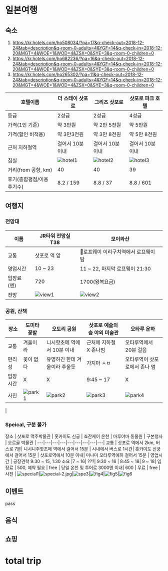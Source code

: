# 일본여행 

## 숙소 
1. https://kr.hotels.com/ho508034/?pa=17&q-check-out=2018-12-24&tab=description&q-room-0-adults=4&YGF=14&q-check-in=2018-12-20&MGT=4&WOE=1&WOD=4&ZSX=0&SYE=3&q-room-0-children=0
2. https://kr.hotels.com/ho682236/?pa=16&q-check-out=2018-12-24&tab=description&q-room-0-adults=4&YGF=14&q-check-in=2018-12-20&MGT=4&WOE=1&WOD=4&ZSX=0&SYE=3&q-room-0-children=0
3. https://kr.hotels.com/ho265302/?pa=11&q-check-out=2018-12-24&tab=description&q-room-0-adults=4&YGF=14&q-check-in=2018-12-20&MGT=4&WOE=1&WOD=4&ZSX=0&SYE=3&q-room-0-children=0

호텔이름|더 스테이 삿포로|그리즈 삿포로|삿포로 파크 호텔|
---|---|---|---|
등급|2성급|2성급|4성급|
가격(1인 기준)|약 3만원|약 2만 5천원|약 5만원|
가격(할인 비적용)|약 3만3천원|약 3만 8천원|약 5만 8천원|
근처 지하철역|걸어서 10분 이내|걸어서 10분 이내|걸어서 10분 이내| 
침실|![hotel1](trip/hotel-1.jpg)|![hotel2](trip/hotel-2.jpg)|![hotel3](trip/hotel-3.jpg)|
거리(from 공항, km)|40|40|39|
후기(총합평점/이용후기수)|8.2 / 159|8.8 / 37|8.8 / 601|

## 여행지 

### 전망대 

이름|JR타워 전망실T38|모이와산|
---|---|---|
교통|삿포로 역 앞|로프웨이 이리구치역에서 로프웨이 탐|
영업시간|10 ~ 23| 11 ~ 22, 마지막 로프웨이 21:30|
입장료(엔)|720| 1700(왕복요금)|
전망|![view1](trip/view-1.jpg)|![view2](trip/view-2.jpg)|

### 공원, 산책

장소 | 도미타 꽃밭 | 오도리 공원 | 삿포로 예술의 숲 야외 미술관 | 오타루 운하 |
---|---|---|---|---|
교통| 겨울이라 |니시핫초메 역에서 10분 이내|근처에 지하철 X 존나멈|오타루역에서 20분 걸음|
편리성| 꽃이 없다| 유명하긴 한데 겨울이라 추울듯 | 가지마 ㅅㅂ | 오타루역이 삿포로에서 존나 멈|
입장시간| X | X | 9:45 ~ 17 | X|
사진 | ![park1](trip/park-1.jpg)|![park2](trip/park-2.jpg) |![park3](trip/park-3.jpg)|![park4](trip/park-4.jpg)
|

### Speical, 구분 불가

장소 | 삿포로 맥주박물관 | 홋카이도 신궁 | 죠잔케이 온천 | 마루야마 동물원 | 구본청사 | 오르골 박물관 |
---|---|---|---|---|---|---|---|---|
교통 | 삿포로 역에서 2km, 버스로 7분| 니시니주핫초메 역에서 걸어서 15분 | 시내에서 버스로 1시간| 홋카이도 신궁에서 걸어서 15분 | 삿포로역에서 10분 이내| 미나미 오타루역에허 걸어서 15분 | 
영업시간 | 공장견학 9:30 ~ 15, 1:30 소요 |7 ~ 16| ???| 9:30 ~ 16 | 8:45 ~ 18| 9 ~ 18|
입장료 | 500, 예약 필요 | free | 당일 온천 및 투어로 3000엔 이내| 600 | 무료 | free |
사진 | ![special1](trip/special-1.jpg)|![special-2.jpg](trip/special-2.jpg)|![spe3](trip/special-3.jpg)|![fig4](trip/special-4.jpg)|![fig5](trip/special-5.jpg)|![fig6](trip/special-6.jpg)

## 이벤트 
 
pass 

## 음식 

## 쇼핑 


# total trip 